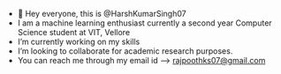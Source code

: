 - 👋 Hey everyone, this is @HarshKumarSingh07
- I am a machine learning enthusiast currently a second year Computer Science student at VIT, Vellore
- I’m currently working on my skills 
- I’m looking to collaborate for academic research purposes.
- You can reach me through my email id --> rajpoothks07@gmail.com

<!---
HarshKumarSingh07/HarshKumarSingh07 is a ✨ special ✨ repository because its `README.md` (this file) appears on your GitHub profile.
You can click the Preview link to take a look at your changes.
--->

